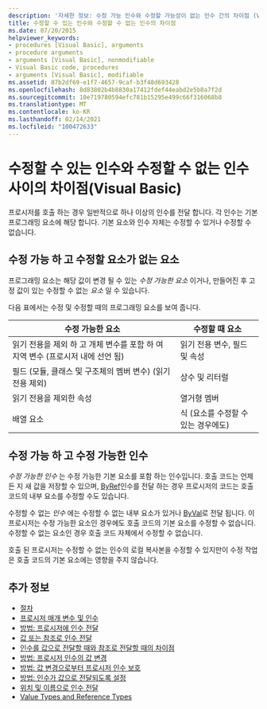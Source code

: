 ```yaml
---
description: '자세한 정보: 수정 가능 인수와 수정할 가능성이 없는 인수 간의 차이점 (Visual Basic)'
title: 수정할 수 있는 인수와 수정할 수 없는 인수의 차이점
ms.date: 07/20/2015
helpviewer_keywords:
- procedures [Visual Basic], arguments
- procedure arguments
- arguments [Visual Basic], nonmodifiable
- Visual Basic code, procedures
- arguments [Visual Basic], modifiable
ms.assetid: 87b2df69-e1f7-4657-9caf-b3f48d693428
ms.openlocfilehash: 8d83802b4b8830a17412fdef44eabd2e5b8a7f2d
ms.sourcegitcommit: 10e719780594efc781b15295e499c66f316068b8
ms.translationtype: MT
ms.contentlocale: ko-KR
ms.lasthandoff: 02/14/2021
ms.locfileid: "100472633"
---
```

# <a name="differences-between-modifiable-and-nonmodifiable-arguments-visual-basic"></a>수정할 수 있는 인수와 수정할 수 없는 인수 사이의 차이점(Visual Basic)

프로시저를 호출 하는 경우 일반적으로 하나 이상의 인수를 전달 합니다. 각 인수는 기본 프로그래밍 요소에 해당 합니다. 기본 요소와 인수 자체는 수정할 수 있거나 수정할 수 없습니다.  
  
## <a name="modifiable-and-nonmodifiable-elements"></a>수정 가능 하 고 수정할 요소가 없는 요소  

 프로그래밍 요소는 해당 값이 변경 될 수 있는 *수정 가능한 요소* 이거나, 만들어진 후 고정 값이 있는 수정할 수 없는 *요소* 일 수 있습니다.  
  
 다음 표에서는 수정 및 수정할 때의 프로그래밍 요소를 보여 줍니다.  
  
|수정 가능한 요소|수정할 때 요소|  
|-------------------------|----------------------------|  
|읽기 전용을 제외 하 고 개체 변수를 포함 하 여 지역 변수 (프로시저 내에 선언 됨)|읽기 전용 변수, 필드 및 속성|  
|필드 (모듈, 클래스 및 구조체의 멤버 변수) (읽기 전용 제외)|상수 및 리터럴|  
|읽기 전용을 제외한 속성|열거형 멤버|  
|배열 요소|식 (요소를 수정할 수 있는 경우에도)|  
  
## <a name="modifiable-and-nonmodifiable-arguments"></a>수정 가능 하 고 수정 가능한 인수  

 *수정 가능한 인수* 는 수정 가능한 기본 요소를 포함 하는 인수입니다. 호출 코드는 언제 든 지 새 값을 저장할 수 있으며, [ByRef](../../../language-reference/modifiers/byref.md)인수를 전달 하는 경우 프로시저의 코드는 호출 코드의 내부 요소를 수정할 수도 있습니다.  
  
 수정할 수 없는 *인수* 에는 수정할 수 없는 내부 요소가 있거나 [ByVal](../../../language-reference/modifiers/byval.md)로 전달 됩니다. 이 프로시저는 수정 가능한 요소인 경우에도 호출 코드의 기본 요소를 수정할 수 없습니다. 수정할 수 없는 요소인 경우 호출 코드 자체에서 수정할 수 없습니다.  
  
 호출 된 프로시저는 수정할 수 없는 인수의 로컬 복사본을 수정할 수 있지만이 수정 작업은 호출 코드의 기본 요소에는 영향을 주지 않습니다.  
  
## <a name="see-also"></a>추가 정보

- [절차](./index.md)
- [프로시저 매개 변수 및 인수](./procedure-parameters-and-arguments.md)
- [방법: 프로시저에 인수 전달](./how-to-pass-arguments-to-a-procedure.md)
- [값 또는 참조로 인수 전달](./passing-arguments-by-value-and-by-reference.md)
- [인수를 값으로 전달할 때와 참조로 전달할 때의 차이점](./differences-between-passing-an-argument-by-value-and-by-reference.md)
- [방법: 프로시저 인수의 값 변경](./how-to-change-the-value-of-a-procedure-argument.md)
- [방법: 값 변경으로부터 프로시저 인수 보호](./how-to-protect-a-procedure-argument-against-value-changes.md)
- [방법: 인수가 값으로 전달되도록 설정](./how-to-force-an-argument-to-be-passed-by-value.md)
- [위치 및 이름으로 인수 전달](./passing-arguments-by-position-and-by-name.md)
- [Value Types and Reference Types](../data-types/value-types-and-reference-types.md)
